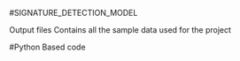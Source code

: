 #SIGNATURE_DETECTION_MODEL

Output files Contains all the sample data used for the project

#Python Based code
